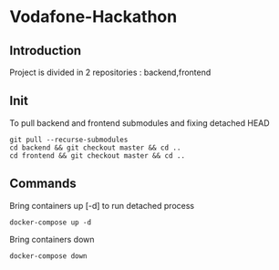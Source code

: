 # Vodafone-Hackathon

## Introduction
Project is divided in 2 repositories : backend,frontend

## Init
To pull backend and frontend submodules and fixing detached HEAD
```shell
git pull --recurse-submodules
cd backend && git checkout master && cd ..
cd frontend && git checkout master && cd ..
```

## Commands
Bring containers up  [-d] to run detached process
```shell
docker-compose up -d
```

Bring containers down
```shell
docker-compose down
```
